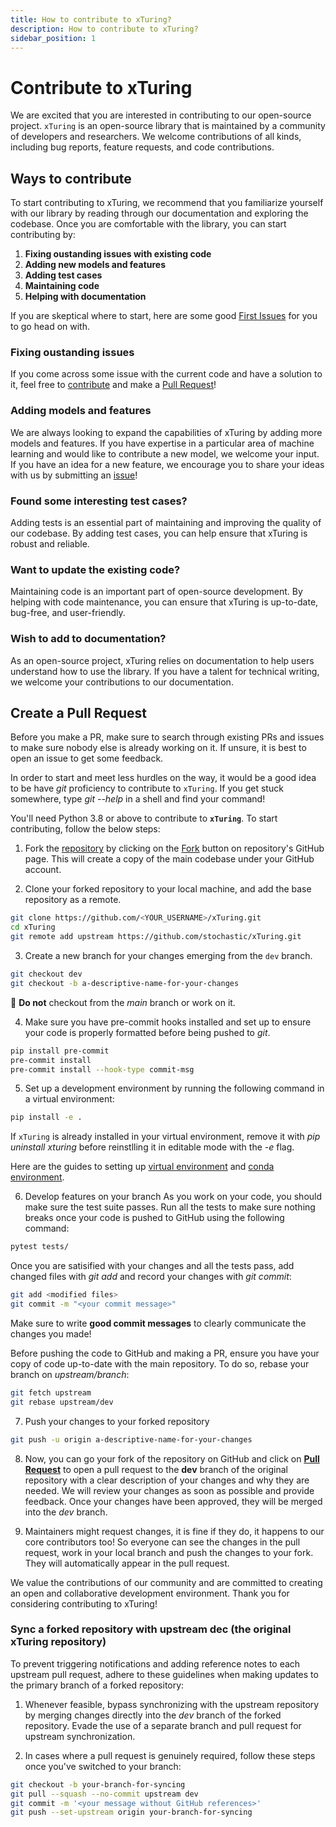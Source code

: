 ```yaml
---
title: How to contribute to xTuring?
description: How to contribute to xTuring?
sidebar_position: 1
---
```


# Contribute to xTuring

We are excited that you are interested in contributing to our open-source project. `xTuring` is an open-source library that is maintained by a community of developers and researchers. We welcome contributions of all kinds, including bug reports, feature requests, and code contributions.

## Ways to contribute
To start contributing to xTuring, we recommend that you familiarize yourself with our library by reading through our documentation and exploring the codebase. Once you are comfortable with the library, you can start contributing by:

1. **Fixing oustanding issues with existing code**
2. **Adding new models and features**
3. **Adding test cases**
4. **Maintaining code**
5. **Helping with documentation**

If you are skeptical where to start, here are some good [First Issues](https://github.com/stochasticai/xTuring/labels/good%20first%20issue) for you to go head on with.

### Fixing oustanding issues
If you come across some issue with the current code and have a solution to it, feel free to [contribute](https://github.com/stochasticai/xTuring/issues) and make a [Pull Request](https://github.com/stochasticai/xTuring/compare)! 


### Adding models and features
We are always looking to expand the capabilities of xTuring by adding more models and features. If you have expertise in a particular area of machine learning and would like to contribute a new model, we welcome your input. If you have an idea for a new feature, we encourage you to share your ideas with us by submitting an [issue](https://github.com/stochasticai/xTuring/issues)!

### Found some interesting test cases?
Adding tests is an essential part of maintaining and improving the quality of our codebase. By adding test cases, you can help ensure that xTuring is robust and reliable.

### Want to update the existing code?
Maintaining code is an important part of open-source development. By helping with code maintenance, you can ensure that xTuring is up-to-date, bug-free, and user-friendly.

### Wish to add to documentation?
As an open-source project, xTuring relies on documentation to help users understand how to use the library. If you have a talent for technical writing, we welcome your contributions to our documentation.


## Create a Pull Request
Before you make a PR, make sure to search through existing PRs and issues to make sure nobody else is already working on it. If unsure, it is best to open an issue to get some feedback.

In order to start and meet less hurdles on the way, it would be a good idea to be have _git_ proficiency to contribute to `xTuring`. If you get stuck somewhere, type _git --help_ in a shell and find your command!

You'll need Python 3.8 or above to contribute to __`xTuring`__. To start contributing, follow the below steps:

1. Fork the [repository](https://github.com/stochastciai/xTuring) by clicking on the [Fork](https://github.com/stochasticai/xTuring/fork) button on repository's GitHub page. This will create a copy of the main codebase under your GitHub account.

2. Clone your forked repository to your local machine, and add the base repository as a remote.

```bash
git clone https://github.com/<YOUR_USERNAME>/xTuring.git
cd xTuring
git remote add upstream https://github.com/stochastic/xTuring.git
```

3. Create a new branch for your changes emerging from the `dev` branch.

```bash
git checkout dev
git checkout -b a-descriptive-name-for-your-changes
```
🚨 **Do not** checkout from the _main_ branch or work on it.

4. Make sure you have pre-commit hooks installed and set up to ensure your code is properly formatted before being pushed to _git_. 

```bash
pip install pre-commit
pre-commit install
pre-commit install --hook-type commit-msg
```

5. Set up a development environment by running the following command in a virtual environment:

```bash
pip install -e .
```

If `xTuring` is already installed in your virtual environment, remove it with _pip uninstall xturing_ before reinstlling it in editable mode with the _-e_ flag.

Here are the guides to setting up [virtual environment](https://www.freecodecamp.org/news/how-to-setup-virtual-environments-in-python/) and [conda environment](https://conda.io/projects/conda/en/latest/user-guide/getting-started.html).

6. Develop features on your branch
As you work on your code, you should make sure the test suite passes. Run all the tests to make sure nothing breaks once your code is pushed to GitHub using the following command:
```bash
pytest tests/
```

Once you are satisified with your changes and all the tests pass, add changed files with _git add_ and record your changes with _git commit_:

```bash
git add <modified files>
git commit -m "<your commit message>"
```
Make sure to write __good commit messages__ to clearly communicate the changes you made!

Before pushing the code to GitHub and making a PR, ensure you have your copy of code up-to-date with the main repository. To do so, rebase your branch on _upstream/branch_:
```bash
git fetch upstream
git rebase upstream/dev
```

7. Push your changes to your forked repository

```bash
git push -u origin a-descriptive-name-for-your-changes
```

8. Now, you can go your fork of the repository on GitHub and click on __[Pull Request](https://github.com/stochasticai/xTuring/compare)__ to open a pull request to the __dev__ branch of the original repository with a clear description of your changes and why they are needed. We will review your changes as soon as possible and provide feedback. Once your changes have been approved, they will be merged into the _dev_ branch.

9. Maintainers might request changes, it is fine if they do, it happens to our core contributors too! So everyone can see the changes in the pull request, work in your local branch and push the changes to your fork. They will automatically appear in the pull request.

We value the contributions of our community and are committed to creating an open and collaborative development environment. Thank you for considering contributing to xTuring!

### Sync a forked repository with upstream dec (the original xTuring repository)

To prevent triggering notifications and adding reference notes to each upstream pull request, adhere to these guidelines when making updates to the primary branch of a forked repository:

1. Whenever feasible, bypass synchronizing with the upstream repository by merging changes directly into the _dev_ branch of the forked repository. Evade the use of a separate branch and pull request for upstream synchronization.

2. In cases where a pull request is genuinely required, follow these steps once you've switched to your branch:

```bash
git checkout -b your-branch-for-syncing
git pull --squash --no-commit upstream dev
git commit -m '<your message without GitHub references>'
git push --set-upstream origin your-branch-for-syncing
```
